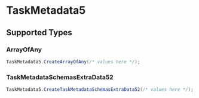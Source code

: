 # TaskMetadata5


## Supported Types

### ArrayOfAny

```csharp
TaskMetadata5.CreateArrayOfAny(/* values here */);
```

### TaskMetadataSchemasExtraData52

```csharp
TaskMetadata5.CreateTaskMetadataSchemasExtraData52(/* values here */);
```
